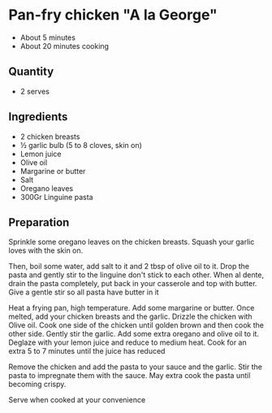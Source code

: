 # Pan-fry chicken "A la George" #

* About 5 minutes
* About 20 minutes cooking

## Quantity ##
* 2 serves

## Ingredients ##
* 2 chicken breasts
* ½ garlic bulb (5 to 8 cloves, skin on)
* Lemon juice
* Olive oil
* Margarine or butter
* Salt
* Oregano leaves
* 300Gr Linguine pasta

## Preparation ##
Sprinkle some oregano leaves on the chicken breasts. Squash your garlic loves with the skin on.

Then, boil some water, add salt to it and 2 tbsp of olive oil to it. Drop the pasta and gently stir to the linguine don't stick to each other. When al dente, drain the pasta completely, put back in your casserole and top with butter. Give a gentle stir so all pasta have butter in it

Heat a frying pan, high temperature. Add some margarine or butter. Once melted, add your chicken breasts and the garlic. Drizzle the chicken with Olive oil. Cook one side of the chicken until golden brown and then cook the other side. Gently stir the garlic. Add some extra oregano and olive oil to it. Deglaze with your lemon juice and reduce to medium heat. Cook for an extra 5 to 7 minutes until the juice has reduced

Remove the chicken and add the pasta to your sauce and the garlic. Stir the pasta to impregnate them with the sauce. May extra cook the pasta until becoming crispy.


Serve when cooked at your convenience
